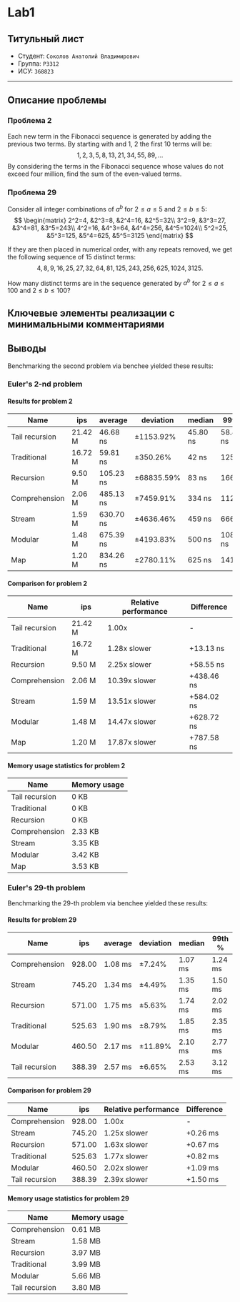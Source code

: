 # Lab1

## Титульный лист

- Студент: `Соколов Анатолий Владимирович`
- Группа: `P3312`
- ИСУ: `368823`

---

## Описание проблемы

### Проблема 2

Each new term in the Fibonacci sequence is generated by adding the previous two terms.
By starting with and $1$, $2$ the first $10$ terms will be:
$$1, 2, 3, 5, 8, 13, 21, 34, 55, 89, \dots$$
By considering the terms in the Fibonacci sequence whose values do not exceed four million,
find the sum of the even-valued terms.

### Проблема 29

Consider all integer combinations of $a^b$ for $2 \le a \le 5$ and $2 \le b \le 5$:
$$
\begin{matrix}
2^2=4, &2^3=8, &2^4=16, &2^5=32\\
3^2=9, &3^3=27, &3^4=81, &3^5=243\\
4^2=16, &4^3=64, &4^4=256, &4^5=1024\\
5^2=25, &5^3=125, &5^4=625, &5^5=3125
\end{matrix}
$$

If they are then placed in numerical order, with any repeats removed,
we get the  following sequence of $15$ distinct terms:
$$4, 8, 9, 16, 25, 27, 32, 64, 81, 125, 243, 256, 625, 1024, 3125.$$

How many distinct terms are in the sequence generated
by $a^b$ for $2 \le a \le 100$ and $2 \le b \le 100$?

## Ключевые элементы реализации с минимальными комментариями

## Выводы

Benchmarking the second problem via benchee yielded these results:

### Euler's 2-nd problem

#### Results for problem 2

| Name            | ips         | average  | deviation        | median        | 99th %        |
|-----------------|-------------|----------|-------------------|---------------|---------------|
| Tail recursion  | 21.42 M     | 46.68 ns | ±1153.92%        | 45.80 ns      | 58.40 ns      |
| Traditional     | 16.72 M     | 59.81 ns | ±350.26%         | 42 ns         | 125 ns        |
| Recursion       | 9.50 M      | 105.23 ns| ±68835.59%        | 83 ns         | 166 ns        |
| Comprehension   | 2.06 M      | 485.13 ns| ±7459.91%         | 334 ns        | 1125 ns       |
| Stream          | 1.59 M      | 630.70 ns| ±4636.46%         | 459 ns        | 666 ns        |
| Modular         | 1.48 M      | 675.39 ns| ±4193.83%         | 500 ns        | 1083.31 ns    |
| Map             | 1.20 M      | 834.26 ns| ±2780.11%         | 625 ns        | 1417 ns       |

#### Comparison for problem 2

| Name            | ips         | Relative performance | Difference |
|-----------------|-------------|----------------------|------------|
| Tail recursion  | 21.42 M     | 1.00x                | -           |
| Traditional     | 16.72 M     | 1.28x slower         | +13.13 ns  |
| Recursion       | 9.50 M      | 2.25x slower         | +58.55 ns  |
| Comprehension   | 2.06 M      | 10.39x slower        | +438.46 ns |
| Stream          | 1.59 M      | 13.51x slower        | +584.02 ns |
| Modular         | 1.48 M      | 14.47x slower        | +628.72 ns |
| Map             | 1.20 M      | 17.87x slower        | +787.58 ns |

#### Memory usage statistics for problem 2

| Name            | Memory usage |
|-----------------|--------------|
| Tail recursion  | 0 KB         |
| Traditional     | 0 KB         |
| Recursion       | 0 KB         |
| Comprehension   | 2.33 KB      |
| Stream          | 3.35 KB      |
| Modular         | 3.42 KB      |
| Map             | 3.53 KB      |

### Euler's 29-th problem

Benchmarking the 29-th problem via benchee yielded these results:

#### Results for problem 29

| Name            | ips         | average  | deviation        | median        | 99th %        |
|-----------------|-------------|----------|-------------------|---------------|---------------|
| Comprehension   | 928.00      | 1.08 ms  | ±7.24%           | 1.07 ms       | 1.24 ms       |
| Stream          | 745.20      | 1.34 ms  | ±4.49%           | 1.35 ms       | 1.50 ms       |
| Recursion       | 571.00      | 1.75 ms  | ±5.63%           | 1.74 ms       | 2.02 ms       |
| Traditional     | 525.63      | 1.90 ms  | ±8.79%           | 1.85 ms       | 2.35 ms       |
| Modular         | 460.50      | 2.17 ms  | ±11.89%          | 2.10 ms       | 2.77 ms       |
| Tail recursion  | 388.39      | 2.57 ms  | ±6.65%           | 2.53 ms       | 3.12 ms       |

#### Comparison for problem 29

| Name            | ips         | Relative performance | Difference |
|-----------------|-------------|----------------------|------------|
| Comprehension   | 928.00      | 1.00x                | -           |
| Stream          | 745.20      | 1.25x slower         | +0.26 ms   |
| Recursion       | 571.00      | 1.63x slower         | +0.67 ms   |
| Traditional     | 525.63      | 1.77x slower         | +0.82 ms   |
| Modular         | 460.50      | 2.02x slower         | +1.09 ms   |
| Tail recursion  | 388.39      | 2.39x slower         | +1.50 ms   |

#### Memory usage statistics for problem 29

| Name            | Memory usage |
|-----------------|--------------|
| Comprehension   | 0.61 MB      |
| Stream          | 1.58 MB      |
| Recursion       | 3.97 MB      |
| Traditional     | 3.99 MB      |
| Modular         | 5.66 MB      |
| Tail recursion  | 3.80 MB      |
